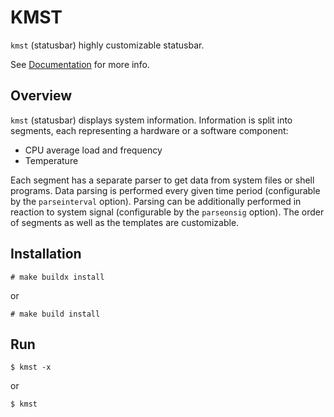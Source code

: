 # KMST

`kmst` (statusbar) highly customizable statusbar.

See [Documentation](doc.md) for more info.

## Overview

`kmst` (statusbar) displays system information.
Information is split into segments, each representing a hardware or a software component:

* CPU average load and frequency
* Temperature

Each segment has a separate parser to get data from system files or shell programs.
Data parsing is performed every given time period (configurable by the `parseinterval` option).
Parsing can be additionally performed in reaction to system signal (configurable by the `parseonsig` option).
The order of segments as well as the templates are customizable.

## Installation

    # make buildx install

or

    # make build install

## Run

    $ kmst -x

or

    $ kmst
